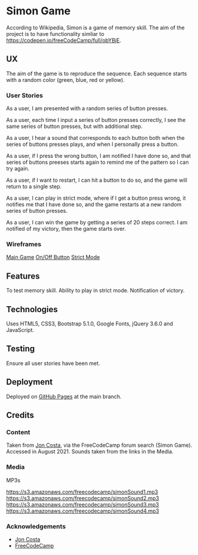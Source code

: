 # Simon Game

According to Wikipedia, Simon is a game of memory skill.  The aim of the project is to have
functionality simliar to https://codepen.io/freeCodeCamp/full/obYBjE.

## UX

The aim of the game is to reproduce the sequence.  Each sequence starts with a random color (green, blue, red or yellow).

### User Stories

As a user, I am presented with a random series of button presses.

As a user, each time I input a series of button presses correctly, I see the same series of button presses, but with additional step.

As a user, I hear a sound that corresponds to each button both when the series of buttons presses plays, and when I personally press a button.

As a user, if I press the wrong button, I am notified I have done so, and that series of buttons preeses starts again to remind me of the pattern so I can try again.

As a user, if I want to restart, I can hit a button to do so, and the game will return to a single step.

As a user, I can play in strict mode, where if I get a button press wrong, it notifies me that I have done so, and the game restarts at a new random series of button presses.

As a user, I can win the game by getting a series of 20 steps correct.  I am notified of my victory, then the game starts over.

### Wireframes

[Main Game](wireframes/simon-main.png)
[On/Off Button](wireframes/simon-on.png)
[Strict Mode](wireframes/simon-strict.png)

## Features

To test memory skill.  Ability to play in strict mode.  Notification of victory.

## Technologies

Uses HTML5, CSS3, Bootstrap 5.1.0, Google Fonts, jQuery 3.6.0 and JavaScript.

## Testing

Ensure all user stories have been met.

## Deployment

Deployed on [GitHub Pages](https://derektypist.github.io/simon-says) at the main branch.

## Credits

### Content

Taken from [Jon Costa](https://codepen.io/jonjcosta/pen/NXbqar), via the FreeCodeCamp forum search (Simon Game).  Accessed in August 2021.  Sounds taken from the links in the Media.

### Media

MP3s

https://s3.amazonaws.com/freecodecamp/simonSound1.mp3
https://s3.amazonaws.com/freecodecamp/simonSound2.mp3
https://s3.amazonaws.com/freecodecamp/simonSound3.mp3
https://s3.amazonaws.com/freecodecamp/simonSound4.mp3


### Acknowledgements
- [Jon Costa](https://codepen.io/jonjcosta/pen/NXbqar)
- [FreeCodeCamp](https://www.freecodecamp.org)
